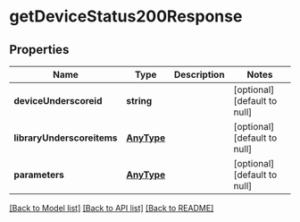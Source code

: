 # getDeviceStatus200Response

## Properties
Name | Type | Description | Notes
------------ | ------------- | ------------- | -------------
**deviceUnderscoreid** | **string** |  | [optional] [default to null]
**libraryUnderscoreitems** | [**AnyType**](.md) |  | [optional] [default to null]
**parameters** | [**AnyType**](.md) |  | [optional] [default to null]

[[Back to Model list]](../README.md#documentation-for-models) [[Back to API list]](../README.md#documentation-for-api-endpoints) [[Back to README]](../README.md)


